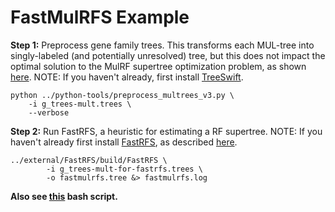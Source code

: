 FastMulRFS Example
==================

**Step 1:** Preprocess gene family trees. This transforms each MUL-tree into singly-labeled (and potentially unresolved) tree, but this does not impact the optimal solution to the MulRF supertree optimization problem, as shown [here](https://doi.org/10.1101/835553). NOTE: If you haven't already, first install [TreeSwift](https://github.com/niemasd/TreeSwift).
```
python ../python-tools/preprocess_multrees_v3.py \
    -i g_trees-mult.trees \
    --verbose
```

**Step 2:** Run FastRFS, a heuristic for estimating a RF supertree. NOTE: If you haven't already first install [FastRFS](https://github.com/pranjalv123/fastrfs), as described [here](../external/README.md).
```
../external/FastRFS/build/FastRFS \
        -i g_trees-mult-for-fastrfs.trees \
        -o fastmulrfs.tree &> fastmulrfs.log
```

**Also see [this](run_fastmulrfs.sh) bash script.**
